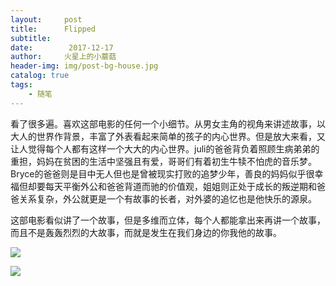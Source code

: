 ```yaml
---
layout:     post
title:      Flipped
subtitle:   
date:        2017-12-17 
author:     火星上的小蘑菇
header-img: img/post-bg-house.jpg
catalog: true
tags:
    - 随笔
---
```


看了很多遍。喜欢这部电影的任何一个小细节。从男女主角的视角来讲述故事，以大人的世界作背景，丰富了外表看起来简单的孩子的内心世界。但是放大来看，又让人觉得每个人都有这样一个大大的内心世界。juli的爸爸背负着照顾生病弟弟的重担，妈妈在贫困的生活中坚强且有爱，哥哥们有着初生牛犊不怕虎的音乐梦。Bryce的爸爸则是目中无人但也是曾被现实打败的追梦少年，善良的妈妈似乎很幸福但却要每天平衡外公和爸爸背道而驰的价值观，姐姐则正处于成长的叛逆期和爸爸关系复杂，外公就更是一个有故事的长者，对外婆的追忆也是他快乐的源泉。

这部电影看似讲了一个故事，但是多维而立体，每个人都能拿出来再讲一个故事，而且不是轰轰烈烈的大故事，而就是发生在我们身边的你我他的故事。

![](https://cdn.jsdelivr.net/gh/wuxiaoxiong1990/pic/2017-12-17/71717971ly1g14tvmc9loj20tw18g1ky.jpg)

![](https://cdn.jsdelivr.net/gh/wuxiaoxiong1990/pic/2017-12-17/71717971ly1g14tvwx78gj20u015ykjl.jpg)